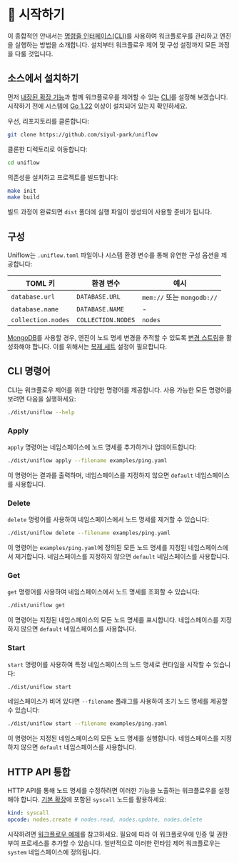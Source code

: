 # 🚀 시작하기

이 종합적인 안내서는 [명령줄 인터페이스(CLI)](../cmd/README_kr.md)를 사용하여 워크플로우를 관리하고 엔진을 실행하는 방법을 소개합니다. 설치부터 워크플로우 제어 및 구성 설정까지 모든 과정을 다룰 것입니다.

## 소스에서 설치하기

먼저 [내장된 확장 기능](../ext/README_kr.md)과 함께 워크플로우를 제어할 수 있는 [CLI](../cmd/README_kr.md)를 설정해 보겠습니다. 시작하기 전에 시스템에 [Go 1.22](https://go.dev/doc/install) 이상이 설치되어 있는지 확인하세요.

우선, 리포지토리를 클론합니다:

```sh
git clone https://github.com/siyul-park/uniflow
```

클론한 디렉토리로 이동합니다:

```sh
cd uniflow
```

의존성을 설치하고 프로젝트를 빌드합니다:

```sh
make init
make build
```

빌드 과정이 완료되면 `dist` 폴더에 실행 파일이 생성되어 사용할 준비가 됩니다.

## 구성

Uniflow는 `.uniflow.toml` 파일이나 시스템 환경 변수를 통해 유연한 구성 옵션을 제공합니다:

| TOML 키            | 환경 변수             | 예시                      |
|--------------------|--------------------|--------------------------|
| `database.url`     | `DATABASE.URL`     | `mem://` 또는 `mongodb://` |
| `database.name`    | `DATABASE.NAME`    | -                        |
| `collection.nodes` | `COLLECTION.NODES` | `nodes`                  |

[MongoDB](https://www.mongodb.com/)를 사용할 경우, 엔진이 노드 명세 변경을 추적할 수 있도록 [변경 스트림](https://www.mongodb.com/docs/manual/changeStreams/)을 활성화해야 합니다. 이를 위해서는 [복제 세트](https://www.mongodb.com/docs/manual/replication/) 설정이 필요합니다.

## CLI 명령어

CLI는 워크플로우 제어를 위한 다양한 명령어를 제공합니다. 사용 가능한 모든 명령어를 보려면 다음을 실행하세요:

```sh
./dist/uniflow --help
```

### Apply

`apply` 명령어는 네임스페이스에 노드 명세를 추가하거나 업데이트합니다:

```sh
./dist/uniflow apply --filename examples/ping.yaml
```

이 명령어는 결과를 출력하며, 네임스페이스를 지정하지 않으면 `default` 네임스페이스를 사용합니다.

### Delete

`delete` 명령어를 사용하여 네임스페이스에서 노드 명세를 제거할 수 있습니다:

```sh
./dist/uniflow delete --filename examples/ping.yaml
```

이 명령어는 `examples/ping.yaml`에 정의된 모든 노드 명세를 지정된 네임스페이스에서 제거합니다. 네임스페이스를 지정하지 않으면 `default` 네임스페이스를 사용합니다.

### Get

`get` 명령어를 사용하여 네임스페이스에서 노드 명세를 조회할 수 있습니다:

```sh
./dist/uniflow get
```

이 명령어는 지정된 네임스페이스의 모든 노드 명세를 표시합니다. 네임스페이스를 지정하지 않으면 `default` 네임스페이스를 사용합니다.

### Start

`start` 명령어를 사용하여 특정 네임스페이스의 노드 명세로 런타임을 시작할 수 있습니다:

```sh
./dist/uniflow start
```

네임스페이스가 비어 있다면 `--filename` 플래그를 사용하여 초기 노드 명세를 제공할 수 있습니다:

```sh
./dist/uniflow start --filename examples/ping.yaml
```

이 명령어는 지정된 네임스페이스의 모든 노드 명세를 실행합니다. 네임스페이스를 지정하지 않으면 `default` 네임스페이스를 사용합니다.

## HTTP API 통합

HTTP API를 통해 노드 명세를 수정하려면 이러한 기능을 노출하는 워크플로우를 설정해야 합니다. [기본 확장](../ext/README_kr.md)에 포함된 `syscall` 노드를 활용하세요:

```yaml
kind: syscall
opcode: nodes.create # nodes.read, nodes.update, nodes.delete
```

시작하려면 [워크플로우 예제](../examples/system.yaml)를 참고하세요. 필요에 따라 이 워크플로우에 인증 및 권한 부여 프로세스를 추가할 수 있습니다. 일반적으로 이러한 런타임 제어 워크플로우는 `system` 네임스페이스에 정의됩니다.
